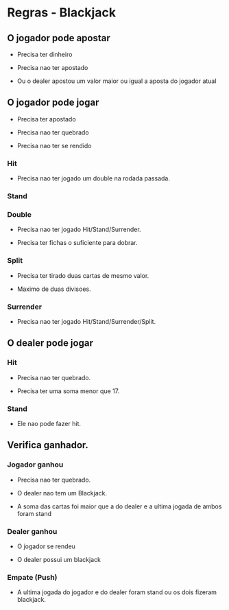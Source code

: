 # Regras - Blackjack

## O jogador pode apostar

* Precisa ter dinheiro

* Precisa nao ter apostado

* Ou o dealer apostou um valor maior ou igual a aposta do jogador atual

## O jogador pode jogar

* Precisa ter apostado

* Precisa nao ter quebrado

* Precisa nao ter se rendido

### Hit

* Precisa nao ter jogado um double na rodada passada.

### Stand

### Double

* Precisa nao ter jogado Hit/Stand/Surrender.

* Precisa ter fichas o suficiente para dobrar.

### Split

* Precisa ter tirado duas cartas de mesmo valor.

* Maximo de duas divisoes.

### Surrender

* Precisa nao ter jogado Hit/Stand/Surrender/Split.

## O dealer pode jogar

### Hit

* Precisa nao ter quebrado.

* Precisa ter uma soma menor que 17.

### Stand

* Ele nao pode fazer hit.

## Verifica ganhador.

### Jogador ganhou

* Precisa nao ter quebrado.

* O dealer nao tem um Blackjack.

* A soma das cartas foi maior que a do dealer e a ultima jogada de ambos foram stand

### Dealer ganhou

* O jogador se rendeu

* O dealer possui um blackjack

### Empate (Push)

* A ultima jogada do jogador e do dealer foram stand ou os dois fizeram blackjack.
